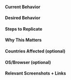 #### Current Behavior

#### Desired Behavior

#### Steps to Replicate

#### Why This Matters

#### Countries Affected (optional)

#### OS/Browser (optional)

#### Relevant Screenshots + Links
